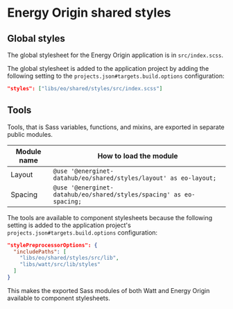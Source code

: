 # Energy Origin shared styles

## Global styles

The global stylesheet for the Energy Origin application is in `src/index.scss`.

The global stylesheet is added to the application project by adding the following setting to the `projects.json#targets.build.options` configuration:

```json
"styles": ["libs/eo/shared/styles/src/index.scss"]
```

## Tools

Tools, that is Sass variables, functions, and mixins, are exported in separate public modules.

| Module name | How to load the module                                              |
| ----------- | ------------------------------------------------------------------- |
| Layout      | `@use '@energinet-datahub/eo/shared/styles/layout' as eo-layout;`   |
| Spacing     | `@use '@energinet-datahub/eo/shared/styles/spacing' as eo-spacing;` |

The tools are available to component stylesheets because the following setting is added to the application project's `projects.json#targets.build.options` configuration:

```json
"stylePreprocessorOptions": {
  "includePaths": [
    "libs/eo/shared/styles/src/lib",
    "libs/watt/src/lib/styles"
  ]
}
```

This makes the exported Sass modules of both Watt and Energy Origin available to component stylesheets.
